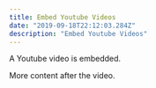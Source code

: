 ```yaml
---
title: Embed Youtube Videos
date: "2019-09-18T22:12:03.284Z"
description: "Embed Youtube Videos"
---
```


A Youtube video is embedded.

<video-player url='https://www.youtube.com/watch?v=AcL0MeVZIxM'>
</video-player>

More content after the video.